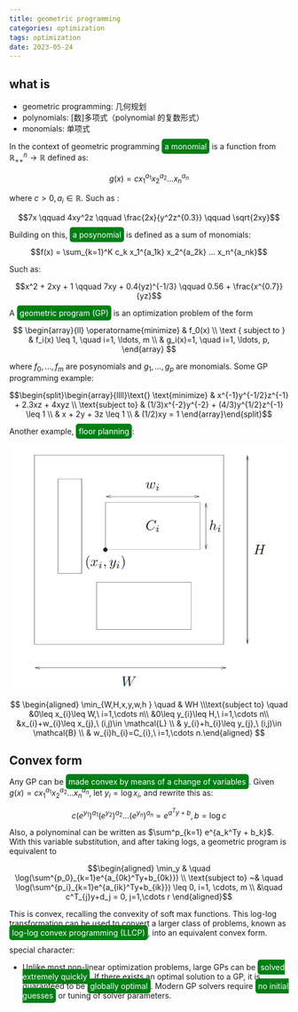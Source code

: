 ```yaml
---
title: geometric programming
categories: optimization
tags: optimization
date: 2023-05-24
---
```


## what is

- geometric programming: 几何规划
- polynomials: [数]多项式（polynomial 的复数形式）
- monomials: 单项式

In the context of geometric programming <font style='background: #007f16;color: #ffffff;opacity:1.0;border-radius: 5px; padding:5px;'>a monomial</font> is a function from $\mathbb{R}^n_{++}\rightarrow \mathbb{R}$ defined as:

$$g(x) = c x_1^{a_1} x_2^{a_2} ... x_n^{a_n}$$

where $c>0, a_i\in \mathbb{R}$. Such as :

$$7x \qquad   4xy^2z  \qquad  \frac{2x}{y^2z^{0.3}}  \qquad  \sqrt{2xy}$$

Building on this, <font style='background: #007f16;color: #ffffff;opacity:1.0;border-radius: 5px; padding:5px;'>a posynomial</font> is defined as a sum of monomials:

$$f(x) = \sum_{k=1}^K c_k x_1^{a_1k} x_2^{a_2k} ... x_n^{a_nk}$$

Such as:

$$x^2 + 2xy + 1  \qquad  7xy + 0.4(yz)^{-1/3}  \qquad  0.56 + \frac{x^{0.7}}{yz}$$

A <font style='background: #007f16;color: #ffffff;opacity:1.0;border-radius: 5px; padding:5px;'>geometric program (GP)</font> is an optimization problem of the form

$$
\begin{array}{ll}
\operatorname{minimize} & f_0(x) \\
\text { subject to } & f_i(x) \leq 1, \quad i=1, \ldots, m \\
& g_i(x)=1, \quad i=1, \ldots, p,
\end{array}
$$

where $f_0, \ldots, f_m$ are posynomials and $g_1, \ldots, g_p$ are monomials. Some GP programming example:

$$\begin{split}\begin{array}{llll}\text{}
\text{minimize} & x^{-1}y^{-1/2}z^{-1} + 2.3xz + 4xyz \\
\text{subject to} & (1/3)x^{-2}y^{-2} + (4/3)y^{1/2}z^{-1} \leq 1 \\
                  & x + 2y + 3z \leq 1 \\
                  & (1/2)xy = 1
                  \end{array}\end{split}$$

Another example, <font style='background: #007f16;color: #ffffff;opacity:1.0; border-radius: 5px; padding:5px;'>floor planning</font>:

![floor_planning](imgs/floor_planning.png)

$$
\begin{aligned} \min_{W,H,x,y,w,h } \quad & WH \\\text{subject to} \quad &0\leq x_{i}\leq W,\ i=1,\cdots n\\ &0\leq y_{i}\leq H,\ i=1,\cdots n\\  &x_{i}+w_{i}\leq x_{j},\ (i,j)\in \mathcal{L} \\ & y_{i}+h_{i}\leq y_{j},\ (i,j)\in \mathcal{B}  \\ & w_{i}h_{i}=C_{i},\ i=1,\cdots n.\end{aligned} 
$$

## Convex form

Any GP can be <font style='background: #007f16;color: #ffffff;opacity:1.0;border-radius: 5px; padding:5px;'>made convex by means of a change of variables</font>. Given $g(x) = c x_1^{a_1} x_2^{a_2} ... x_n^{a_n}$, let $y_i = \log x_i$, and rewrite this as:

$$c (e^{y_1})^{a_1} (e^{y_2})^{a_2} ... (e^{y_n})^{a_n} = e^{a^Ty+b}, b = \log c$$

Also, a polynominal can be written as $\sum^p_{k=1} e^{a_k^Ty + b_k}$. With this variable substitution, and after taking logs, a geometric program is equivalent to

$$\begin{aligned}
\min_y & \quad \log(\sum^{p_0}_{k=1}e^{a_{0k}^Ty+b_{0k}}) \\
\text{subject to} ~& \quad \log(\sum^{p_i}_{k=1}e^{a_{ik}^Ty+b_{ik}}) \leq 0, i=1, \cdots, m \\
&\quad c^T_{j}y+d_j = 0, j=1,\cdots r
\end{aligned}$$

This is convex, recalling the convexity of soft max functions. This log-log transformation can be used to convert a larger class of problems, known as <font style='background: #007f16;color: #ffffff;opacity:1.0; border-radius: 5px; padding:5px;'>log-log convex programming (LLCP)</font>, into an equivalent convex form.

special character:

- Unlike most non-linear optimization problems, large GPs can be <font style='background: #007f16;color: #ffffff;opacity:1.0; border-radius: 5px; padding:5px;'>solved extremely quickly</font>.
If there exists an optimal solution to a GP, it is guaranteed to be <font style='background: #007f16;color: #ffffff;opacity:1.0; border-radius: 5px; padding:5px;'>globally optimal</font>.
Modern GP solvers require <font style='background: #007f16;color: #ffffff;opacity:1.0; border-radius: 5px; padding:5px;'>no initial guesses</font> or tuning of solver parameters.



